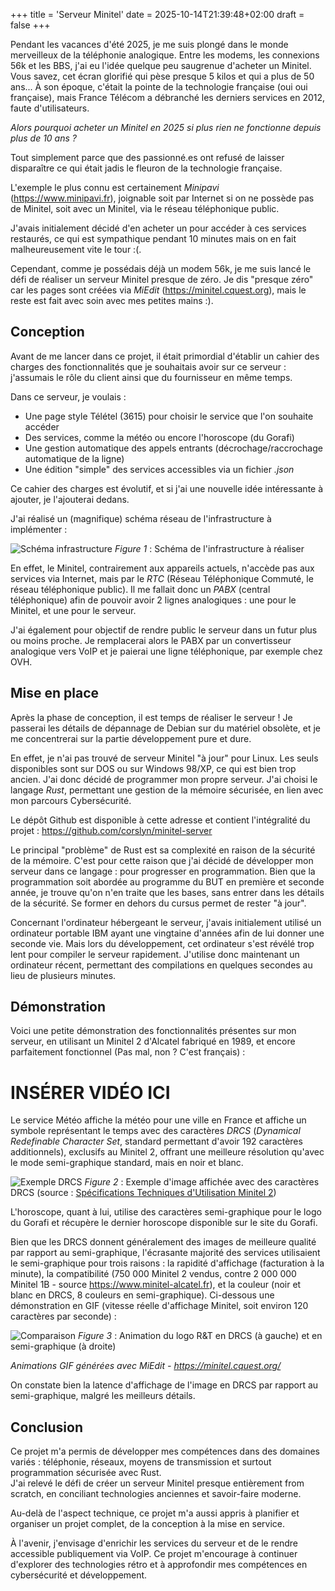+++
title = 'Serveur Minitel'
date = 2025-10-14T21:39:48+02:00
draft = false
+++

Pendant les vacances d'été 2025, je me suis plongé dans le monde merveilleux de la téléphonie analogique. Entre les modems, les connexions 56k et les BBS, j'ai eu l'idée quelque peu saugrenue d'acheter un Minitel. Vous savez, cet écran glorifié qui pèse presque 5 kilos et qui a plus de 50 ans... À son époque, c'était la pointe de la technologie française (oui oui française), mais France Télécom a débranché les derniers services en 2012, faute d'utilisateurs.

*Alors pourquoi acheter un Minitel en 2025 si plus rien ne fonctionne depuis plus de 10 ans ?*

Tout simplement parce que des passionné.es ont refusé de laisser disparaître ce qui était jadis le fleuron de la technologie française.

L'exemple le plus connu est certainement *Minipavi* (https://www.minipavi.fr), joignable soit par Internet si on ne possède pas de Minitel, soit avec un Minitel, via le réseau téléphonique public.

J'avais initialement décidé d'en acheter un pour accéder à ces services restaurés, ce qui est sympathique pendant 10 minutes mais on en fait malheureusement vite le tour :(.

Cependant, comme je possédais déjà un modem 56k, je me suis lancé le défi de réaliser un serveur Minitel presque de zéro. Je dis "presque zéro" car les pages sont créées via *MiEdit* (https://minitel.cquest.org), mais le reste est fait avec soin avec mes petites mains :).

## Conception

Avant de me lancer dans ce projet, il était primordial d'établir un cahier des charges des fonctionnalités que je souhaitais avoir sur ce serveur : j'assumais le rôle du client ainsi que du fournisseur en même temps.

Dans ce serveur, je voulais :

- Une page style Télétel (3615) pour choisir le service que l'on souhaite accéder
- Des services, comme la météo ou encore l'horoscope (du Gorafi)
- Une gestion automatique des appels entrants (décrochage/raccrochage automatique de la ligne)
- Une édition "simple" des services accessibles via un fichier *.json*

Ce cahier des charges est évolutif, et si j'ai une nouvelle idée intéressante à ajouter, je l'ajouterai dedans.

J'ai réalisé un (magnifique) schéma réseau de l'infrastructure à implémenter :

![Schéma infrastructure](../../photos/infra_schema.png)
*Figure 1* : Schéma de l'infrastructure à réaliser

En effet, le Minitel, contrairement aux appareils actuels, n'accède pas aux services via Internet, mais par le *RTC* (Réseau Téléphonique Commuté, le réseau téléphonique public). Il me fallait donc un *PABX* (central téléphonique) afin de pouvoir avoir 2 lignes analogiques : une pour le Minitel, et une pour le serveur.

J'ai également pour objectif de rendre public le serveur dans un futur plus ou moins proche. Je remplacerai alors le PABX par un convertisseur analogique vers VoIP et je paierai une ligne téléphonique, par exemple chez OVH.

## Mise en place

Après la phase de conception, il est temps de réaliser le serveur ! Je passerai les détails de dépannage de Debian sur du matériel obsolète, et je me concentrerai sur la partie développement pure et dure.

En effet, je n'ai pas trouvé de serveur Minitel "à jour" pour Linux. Les seuls disponibles sont sur DOS ou sur Windows 98/XP, ce qui est bien trop ancien. J'ai donc décidé de programmer mon propre serveur. J'ai choisi le langage *Rust*, permettant une gestion de la mémoire sécurisée, en lien avec mon parcours Cybersécurité.

Le dépôt Github est disponible à cette adresse et contient l'intégralité du projet : https://github.com/corslyn/minitel-server

Le principal "problème" de Rust est sa complexité en raison de la sécurité de la mémoire. C'est pour cette raison que j'ai décidé de développer mon serveur dans ce langage : pour progresser en programmation. Bien que la programmation soit abordée au programme du BUT en première et seconde année, je trouve qu'on n'en traite que les bases, sans entrer dans les détails de la sécurité. Se former en dehors du cursus permet de rester "à jour".

Concernant l'ordinateur hébergeant le serveur, j'avais initialement utilisé un ordinateur portable IBM ayant une vingtaine d'années afin de lui donner une seconde vie. Mais lors du développement, cet ordinateur s'est révélé trop lent pour compiler le serveur rapidement. J'utilise donc maintenant un ordinateur récent, permettant des compilations en quelques secondes au lieu de plusieurs minutes.

## Démonstration

Voici une petite démonstration des fonctionnalités présentes sur mon serveur, en utilisant un Minitel 2 d'Alcatel fabriqué en 1989, et encore parfaitement fonctionnel (Pas mal, non ? C'est français) :

# INSÉRER VIDÉO ICI

Le service Météo affiche la météo pour une ville en France et affiche un symbole représentant le temps avec des caractères *DRCS* (*Dynamical Redefinable Character Set*, standard permettant d'avoir 192 caractères additionnels), exclusifs au Minitel 2, offrant une meilleure résolution qu'avec le mode semi-graphique standard, mais en noir et blanc.

![Exemple DRCS](../../photos/exemple_drcs.png)
*Figure 2* : Exemple d'image affichée avec des caractères DRCS (source : [Spécifications Techniques d'Utilisation Minitel 2](https://wiki.labomedia.org/images/a/ad/STUM2.pdf))

L'horoscope, quant à lui, utilise des caractères semi-graphique pour le logo du Gorafi et récupère le dernier horoscope disponible sur le site du Gorafi.

Bien que les DRCS donnent généralement des images de meilleure qualité par rapport au semi-graphique, l'écrasante majorité des services utilisaient le semi-graphique pour trois raisons : la rapidité d'affichage (facturation à la minute), la compatibilité (750 000 Minitel 2 vendus, contre 2 000 000 Minitel 1B - source https://www.minitel-alcatel.fr), et la couleur (noir et blanc en DRCS, 8 couleurs en semi-graphique). Ci-dessous une démonstration en GIF (vitesse réelle d'affichage Minitel, soit environ 120 caractères par seconde) :

![Comparaison](../../photos/comparaison_drcs.gif)
*Figure 3* : Animation du logo R&T en DRCS (à gauche) et en semi-graphique (à droite)

*Animations GIF générées avec MiEdit - https://minitel.cquest.org/*

On constate bien la latence d'affichage de l'image en DRCS par rapport au semi-graphique, malgré les meilleurs détails.

## Conclusion

Ce projet m'a permis de développer mes compétences dans des domaines variés : téléphonie, réseaux, moyens de transmission et surtout programmation sécurisée avec Rust.  
J'ai relevé le défi de créer un serveur Minitel presque entièrement from scratch, en conciliant technologies anciennes et savoir-faire moderne.  

Au-delà de l'aspect technique, ce projet m'a aussi appris à planifier et organiser un projet complet, de la conception à la mise en service.  

À l'avenir, j'envisage d'enrichir les services du serveur et de le rendre accessible publiquement via VoIP. Ce projet m'encourage à continuer d'explorer des technologies rétro et à approfondir mes compétences en cybersécurité et développement.

